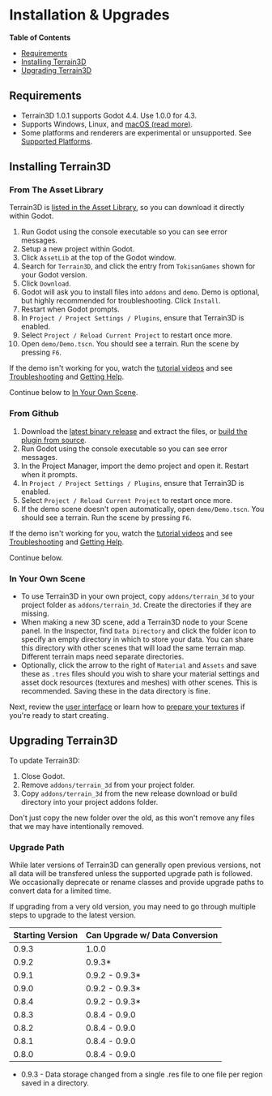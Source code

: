Installation & Upgrades
==========================

**Table of Contents**
* [Requirements](#requirements)
* [Installing Terrain3D](#installing-terrain3d)
* [Upgrading Terrain3D](#upgrading-terrain3d)

## Requirements
* Terrain3D 1.0.1 supports Godot 4.4. Use 1.0.0 for 4.3.
* Supports Windows, Linux, and [macOS (read more)](platforms.md#macos).
* Some platforms and renderers are experimental or unsupported. See [Supported Platforms](platforms.md).

## Installing Terrain3D

### From The Asset Library
Terrain3D is [listed in the Asset Library](https://godotengine.org/asset-library/asset/3134), so you can download it directly within Godot.
1. Run Godot using the console executable so you can see error messages.
2. Setup a new project within Godot.
3. Click `AssetLib` at the top of the Godot window.
4. Search for `Terrain3D`, and click the entry from `TokisanGames` shown for your Godot version.
5. Click `Download`.
6. Godot will ask you to install files into `addons` and `demo`. Demo is optional, but highly recommended for troubleshooting. Click `Install`.
7. Restart when Godot prompts.
8. In `Project / Project Settings / Plugins`, ensure that Terrain3D is enabled.
9. Select `Project / Reload Current Project` to restart once more.
10. Open `demo/Demo.tscn`. You should see a terrain. Run the scene by pressing `F6`.

If the demo isn't working for you, watch the [tutorial videos](tutorial_videos.md) and see [Troubleshooting](troubleshooting.md) and [Getting Help](getting_help.md).

Continue below to [In Your Own Scene](#in-your-own-scene).

### From Github
1. Download the [latest binary release](https://github.com/TokisanGames/Terrain3D/releases) and extract the files, or [build the plugin from source](building_from_source.md).
2. Run Godot using the console executable so you can see error messages.
3. In the Project Manager, import the demo project and open it. Restart when it prompts.
4. In `Project / Project Settings / Plugins`, ensure that Terrain3D is enabled.
5. Select `Project / Reload Current Project` to restart once more.
6. If the demo scene doesn't open automatically, open `demo/Demo.tscn`. You should see a terrain. Run the scene by pressing `F6`. 

If the demo isn't working for you, watch the [tutorial videos](tutorial_videos.md) and see [Troubleshooting](troubleshooting.md) and [Getting Help](getting_help.md).

Continue below.

### In Your Own Scene
* To use Terrain3D in your own project, copy `addons/terrain_3d` to your project folder as `addons/terrain_3d`. Create the directories if they are missing.
* When making a new 3D scene, add a Terrain3D node to your Scene panel. In the Inspector, find `Data Directory` and click the folder icon to specify an empty directory in which to store your data. You can share this directory with other scenes that will load the same terrain map. Different terrain maps need separate directories.
* Optionally, click the arrow to the right of `Material` and `Assets` and save these as `.tres` files should you wish to share your material settings and asset dock resources (textures and meshes) with other scenes. This is recommended. Saving these in the data directory is fine.

Next, review the [user interface](user_interface.md) or learn how to [prepare your textures](texture_prep.md) if you're ready to start creating.


## Upgrading Terrain3D

To update Terrain3D: 
1. Close Godot.
2. Remove `addons/terrain_3d` from your project folder.
3. Copy `addons/terrain_3d` from the new release download or build directory into your project addons folder.

Don't just copy the new folder over the old, as this won't remove any files that we may have intentionally removed.

### Upgrade Path

While later versions of Terrain3D can generally open previous versions, not all data will be transfered unless the supported upgrade path is followed. We occasionally deprecate or rename classes and provide upgrade paths to convert data for a limited time. 

If upgrading from a very old version, you may need to go through multiple steps to upgrade to the latest version.

| Starting Version | Can Upgrade w/ Data Conversion |
|------------------|-------------------|
| 0.9.3 | 1.0.0 |
| 0.9.2 | 0.9.3* |
| 0.9.1 | 0.9.2 - 0.9.3* |
| 0.9.0 | 0.9.2 - 0.9.3* |
| 0.8.4 | 0.9.2 - 0.9.3* |
| 0.8.3 | 0.8.4 - 0.9.0 |
| 0.8.2 | 0.8.4 - 0.9.0 |
| 0.8.1 | 0.8.4 - 0.9.0 |
| 0.8.0 | 0.8.4 - 0.9.0 |

* 0.9.3 - Data storage changed from a single .res file to one file per region saved in a directory.

